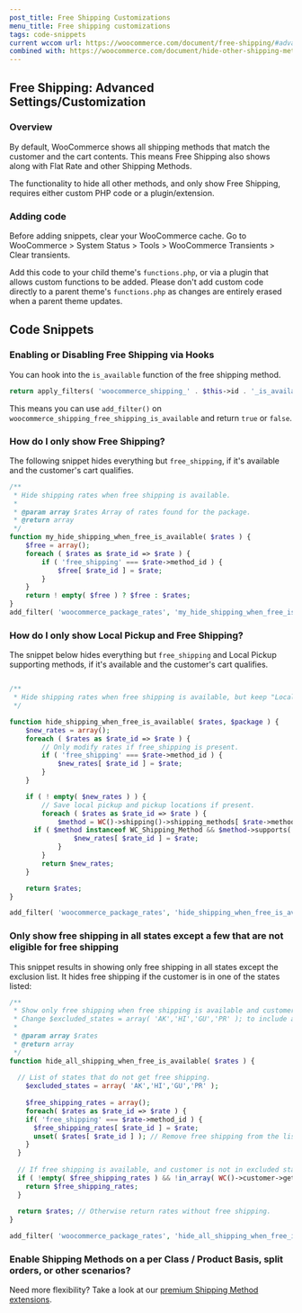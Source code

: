 ```yaml
---
post_title: Free Shipping Customizations
menu_title: Free shipping customizations
tags: code-snippets
current wccom url: https://woocommerce.com/document/free-shipping/#advanced-settings-customization
combined with: https://woocommerce.com/document/hide-other-shipping-methods-when-free-shipping-is-available/#use-a-plugin
---
```


## Free Shipping: Advanced Settings/Customization

### Overview

By default, WooCommerce shows all shipping methods that match the customer and the cart contents. This means Free Shipping also shows along with Flat Rate and other Shipping Methods. 

The functionality to hide all other methods, and only show Free Shipping, requires either custom PHP code or a plugin/extension.

### Adding code

Before adding snippets, clear your WooCommerce cache. Go to WooCommerce > System Status > Tools > WooCommerce Transients > Clear transients.

Add this code to your child theme's `functions.php`, or via a plugin that allows custom functions to be added. Please don't add custom code directly to a parent theme's `functions.php` as changes are entirely erased when a parent theme updates.

## Code Snippets

### Enabling or Disabling Free Shipping via Hooks

You can hook into the `is_available` function of the free shipping method.

```php
return apply_filters( 'woocommerce_shipping_' . $this->id . '_is_available', $is_available );
```

This means you can use `add_filter()` on `woocommerce_shipping_free_shipping_is_available` and return `true` or `false`.

### How do I only show Free Shipping?

The following snippet hides everything but `free_shipping`, if it's available and the customer's cart qualifies. 

```php
/**
 * Hide shipping rates when free shipping is available.
 *
 * @param array $rates Array of rates found for the package.
 * @return array
 */
function my_hide_shipping_when_free_is_available( $rates ) {
	$free = array();
	foreach ( $rates as $rate_id => $rate ) {
		if ( 'free_shipping' === $rate->method_id ) {
			$free[ $rate_id ] = $rate;
		}
	}
	return ! empty( $free ) ? $free : $rates;
}
add_filter( 'woocommerce_package_rates', 'my_hide_shipping_when_free_is_available', 100 );
```

### How do I only show Local Pickup and Free Shipping?

The snippet below hides everything but `free_shipping` and Local Pickup supporting methods, if it's available and the customer's cart qualifies. 

```php

/**
 * Hide shipping rates when free shipping is available, but keep "Local pickup" supporting methods. 
 */

function hide_shipping_when_free_is_available( $rates, $package ) {
	$new_rates = array();
	foreach ( $rates as $rate_id => $rate ) {
		// Only modify rates if free_shipping is present.
		if ( 'free_shipping' === $rate->method_id ) {
			$new_rates[ $rate_id ] = $rate;
		}
	}

	if ( ! empty( $new_rates ) ) {
		// Save local pickup and pickup locations if present.
		foreach ( $rates as $rate_id => $rate ) {
			$method = WC()->shipping()->shipping_methods[ $rate->method_id ];
      if ( $method instanceof WC_Shipping_Method && $method->supports( 'local-pickup' ) ) {
				$new_rates[ $rate_id ] = $rate;
			}
		}
		return $new_rates;
	}

	return $rates;
}

add_filter( 'woocommerce_package_rates', 'hide_shipping_when_free_is_available', 10, 2 );
```

### Only show free shipping in all states except a few that are not eligible for free shipping

This snippet results in showing only free shipping in all states except the exclusion list. It hides free shipping if the customer is in one of the states listed:

```php
/**
 * Show only free shipping when free shipping is available and customer is NOT in certain states, otherwise show all rates except free shipping.
 * Change $excluded_states = array( 'AK','HI','GU','PR' ); to include all the states that DO NOT have free shipping
 *
 * @param array $rates
 * @return array
 */
function hide_all_shipping_when_free_is_available( $rates ) {
 
  // List of states that do not get free shipping.
	$excluded_states = array( 'AK','HI','GU','PR' );
	
	$free_shipping_rates = array();
	foreach( $rates as $rate_id => $rate ) {
    if( 'free_shipping' === $rate->method_id ) {
      $free_shipping_rates[ $rate_id ] = $rate;
      unset( $rates[ $rate_id ] ); // Remove free shipping from the list of rates.
    }
  }
  
  // If free shipping is available, and customer is not in excluded states, return only free shipping options.
  if ( !empty( $free_shipping_rates ) && !in_array( WC()->customer->get_shipping_state(), $excluded_states ) ) {
    return $free_shipping_rates;
  }
  
  return $rates; // Otherwise return rates without free shipping.
}

add_filter( 'woocommerce_package_rates', 'hide_all_shipping_when_free_is_available' , 10, 2 );
```

### Enable Shipping Methods on a per Class / Product Basis, split orders, or other scenarios?

Need more flexibility? Take a look at our [premium Shipping Method extensions](https://woocommerce.com/product-category/woocommerce-extensions/shipping-methods/).


